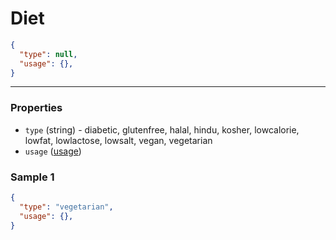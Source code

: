# Diet

```json
{
  "type": null,
  "usage": {},
}
```
---

### Properties
<!-- model start -->
- `type` (string) - diabetic, glutenfree, halal, hindu, kosher, lowcalorie, lowfat, lowlactose, lowsalt, vegan, vegetarian
- `usage` ([usage](../usage))
<!-- model end -->
### Sample 1
```json
{
  "type": "vegetarian",
  "usage": {},
}
```
